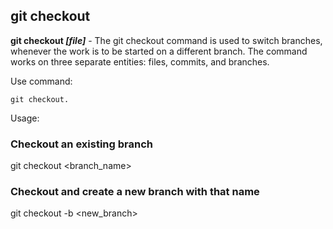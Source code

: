 ## git checkout

**git checkout *[file]*** - The git checkout command is used to switch branches, whenever the work is to be started on a different branch.
The command works on three separate entities: files, commits, and branches.

Use command:
```bash=
git checkout.
```

Usage:
### Checkout an existing branch
  git checkout <branch_name>

### Checkout and create a new branch with that name
  git checkout -b <new_branch>